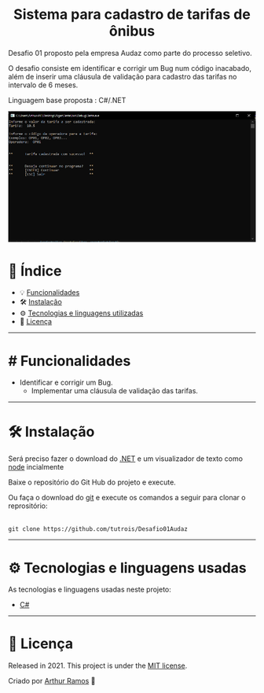 <h1 align="center">
 Sistema para cadastro de tarifas de ônibus 
</h1>

Desafio 01 proposto pela empresa Audaz como parte do processo seletivo. 

O desafio consiste em identificar e corrigir um Bug num código inacabado, além de inserir uma cláusula de validação para cadastro das tarifas no intervalo de 6 meses. 
 
Linguagem base proposta : C#/.NET

![image](https://github.com/tutrois/Desafio01Audaz/blob/master/img01.png?raw=true)

# 📌 Índice
* 💡 [Funcionalidades](#features)
* 🛠 [Instalação](#Installation)
* ⚙ [Tecnologias e linguagens utilizadas](#TechnologiesUsed)
* 🧾 [Licença](#License)
***

# <a name="features"></a> # Funcionalidades

* Identificar e corrigir um Bug.
  * Implementar uma cláusula de validação das tarifas.
 
***

# <a name="Installation"></a>🛠 Instalação

Será preciso fazer o download do [.NET](https://dotnet.microsoft.com/download) e um visualizador de texto como [node](https://visualstudio.microsoft.com/pt-br/downloads/) incialmente 

Baixe o repositório do Git Hub do projeto e execute.  

Ou faça o download do [git](https://git-scm.com) e execute os comandos a seguir para clonar o reprositório: 

```git

git clone https://github.com/tutrois/Desafio01Audaz

```

***
# <a name="TechnologiesUsed"></a> ⚙ Tecnologias e linguagens usadas
As tecnologias e linguagens usadas neste projeto:

- [C#](https://docs.microsoft.com/pt-br/dotnet/csharp/)

***

# <a name="License"></a>🧾 Licença 

Released in 2021. This project is under the [MIT license](https://github.com/AleNoia/client-manager/blob/main/LICENSE).

Criado por [Arthur Ramos](https://github.com/tutrois) 👋

